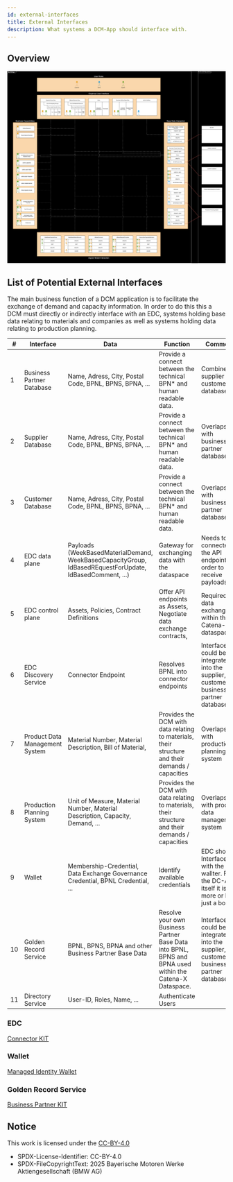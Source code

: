 ```yaml
---
id: external-interfaces
title: External Interfaces
description: What systems a DCM-App should interface with.
---
```


## Overview

![functional-view](./resources/functional-view.svg)

## List of Potential External Interfaces

The main business function of a DCM application is to facilitate the exchange of demand and capacity information. In order to do this this a DCM must directly or indirectly interface with an EDC, systems holding base data relating to materials and companies as well as systems holding data relating to production planning.

| #  | Interface                      | Data                                                                                                     | Function                                                                                                 | Comment                                                                                      |
| -- | --                             | --                                                                                                       | --                                                                                                       | --                                                                                           |
| 1  | Business Partner Database      | Name, Adress, City, Postal Code, BPNL, BPNS, BPNA, ...                                                   | Provide a connect between the technical BPN* and human readable data.                                    | Combines supplier and customer database                                                      |
| 2  | Supplier Database              | Name, Adress, City, Postal Code, BPNL, BPNS, BPNA, ...                                                   | Provide a connect between the technical BPN* and human readable data.                                    | Overlaps with business partner database                                                      |
| 3  | Customer Database              | Name, Adress, City, Postal Code, BPNL, BPNS, BPNA, ...                                                   | Provide a connect between the technical BPN* and human readable data.                                    | Overlaps with business partner database                                                      |
| 4  | EDC data plane                 | Payloads (WeekBasedMaterialDemand, WeekBasedCapacityGroup, IdBasedREquestForUpdate, IdBasedComment, ...) | Gateway for exchanging data with the dataspace                                                           | Needs to be connected the API endpoints in order to receive payloads                         |
| 5  | EDC control plane              | Assets, Policies, Contract Definitions                                                                   | Offer API endpoints as Assets, Negotiate data exchange contracts,                                        | Required for data exchange within the Catena-X dataspace                                     |
| 6  | EDC Discovery Service          | Connector Endpoint                                                                                       | Resolves BPNL into connector endpoints                                                                   | Interface could be integrated into the supplier, customer or business partner database       |
| 7  | Product Data Management System | Material Number, Material Description, Bill of Material,                                                 | Provides the DCM with data relating to materials, their structure and their demands / capacities         | Overlaps with production planning  system                                                    |
| 8  | Production Planning  System    | Unit of Measure, Material Number, Material Description, Capacity, Demand, ...                            | Provides the DCM with data relating to materials, their structure and their demands / capacities         | Overlaps with product data management system                                                 |
| 9  | Wallet                         | Membership-Credential, Data Exchange Governance Credential, BPNL Credential, ...                         | Identify available credentials                                                                           | EDC should Interface with the wallter. FOr the DC-App itself it is more or less just a bonus |
| 10 | Golden Record Service          | BPNL, BPNS, BPNA and other Business Partner Base Data                                                    | Resolve your own Business Partner Base Data into BPNL, BPNS and BPNA used within the Catena-X Dataspace. | Interface could be integrated into the supplier, customer or business partner database       |
| 11 | Directory Service              | User-ID, Roles, Name, ...                                                                                | Authenticate Users                                                                                       |                                                                                              |

### EDC

[Connector KIT](../../../connector-kit/)

### Wallet

[Managed Identity Wallet](https://github.com/eclipse-tractusx/managed-identity-wallet)

### Golden Record Service

[Business Partner KIT](../../../business-partner-kit/adoption-view)

## Notice

This work is licensed under the [CC-BY-4.0](https://creativecommons.org/licenses/by/4.0/legalcode)

- SPDX-License-Identifier: CC-BY-4.0
- SPDX-FileCopyrightText: 2025 Bayerische Motoren Werke Aktiengesellschaft (BMW AG)
